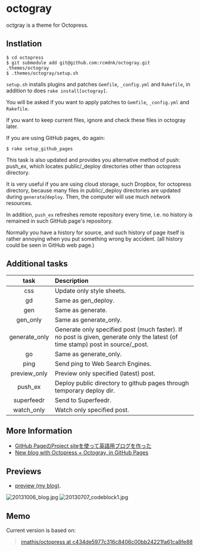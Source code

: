octogray
========

octgray is a theme for Octopress.

## Instlation

    $ cd octopress
    $ git submodule add git@github.com:rcmdnk/octogray.git .themes/octogray
    $ .themes/octogray/setup.sh

`setup.sh` installs plugins and patches `Gemfile`, `_config.yml` and `Rakefile`,
in addition to does `rake install[octogray]`.

You will be asked if you want to apply patches to
`Gemfile`, `_config.yml` and `Rakefile`.

If you want to keep current files, ignore and check these files in octogray later.

If you are using GitHub pages, do again:

    $ rake setup_github_pages

This task is also updated and provides you alternative method of push: push_ex,
which locates public/_deploy directories other than octopress directory.

It is very useful if you are using cloud storage, such Dropbox,
for octopress directory, because many files in public/_deploy directories are updated
during `generate`/`deploy`.
Then, the computer will use much network resources.

In addition, `push_ex` refreshes remote repository every time,
i.e. no history is remained in such GitHub page's repository.

Normally you have a history for source, and such history of page itself
is rather annoying when you put something wrong by accident.
(all history could be seen in GitHub web page.)

## Additional tasks

task | Description
:--: | :----------
css | Update only style sheets.
gd | Same as gen_deploy.
gen | Same as generate.
gen_only | Same as generate_only.
generate_only | Generate only specified post (much faster). If no post is given, generate only the latest (of time stamp) post in source/_post.
go | Same as generate_only.
ping | Send ping to Web Search Engines.
preview_only | Preview only specified (latest) post.
push_ex | Deploy public directory to github pages through temporary deploy dir.
superfeedr | Send to Superfeedr.
watch_only | Watch only specified post.

## More Information

* [GitHub PageのProject siteを使って英語用ブログを作った](http://rcmdnk.github.io/blog/2014/11/12/blog-octopress/)
* [New blog with Octopress + Octogray, in GitHub Pages](http://rcmdnk.github.io/en/blog/2014/11/12/blog-octopress/)

## Previews

* [preview (my blog)](http://rcmdnk.github.io/).

![20131006_blog.jpg](http://rcmdnk.github.io/images/post/20131006_blog.jpg)
![20130707_codeblock1.jpg](http://rcmdnk.github.io/images/post/20130707_codeblock1.jpg)

## Memo

Current version is based on:

> [imathis/octopress at c434de5977c316c8406c00bb24221fa61ca8fe88](https://github.com/imathis/octopress/tree/c434de5977c316c8406c00bb24221fa61ca8fe88)
